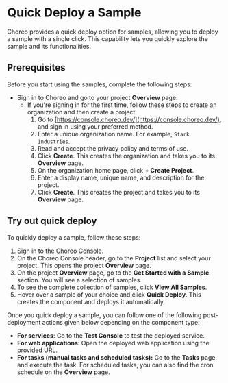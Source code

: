 # Quick Deploy a Sample

Choreo provides a quick deploy option for samples, allowing you to deploy a sample with a single click. This capability lets you quickly explore the sample and its functionalities.

## Prerequisites

Before you start using the samples, complete the following steps:

- Sign in to Choreo and go to your project **Overview** page.
   - If you're signing in for the first time, follow these steps to create an organization and then create a project:  
      1. Go to [https://console.choreo.dev/](https://console.choreo.dev/), and sign in using your preferred method.
      2. Enter a unique organization name. For example, `Stark Industries`.
      3. Read and accept the privacy policy and terms of use.
      4. Click **Create**. This creates the organization and takes you to its **Overview** page.
      5. On the organization home page, click **+ Create Project**.
      6. Enter a display name, unique name, and description for the project.
      7. Click **Create**. This creates the project and takes you to its **Overview** page. 

## Try out quick deploy

To quickly deploy a sample, follow these steps:

1. Sign in to the [Choreo Console](https://console.choreo.dev/).
2. On the Choreo Console header, go to the **Project** list and select your project. This opens the project **Overview** page.
3. On the project **Overview** page, go to the **Get Started with a Sample** section. You will see a selection of samples.
4. To see the complete collection of samples, click **View All Samples**.
5. Hover over a sample of your choice and click **Quick Deploy**. This creates the component and deploys it automatically.

Once you quick deploy a sample, you can follow one of the following post-deployment actions given below depending on the component type:

- **For services**: Go to the **Test Console** to test the deployed service.  
- **For web applications**: Open the deployed web application using the provided URL.  
- **For tasks (manual tasks and scheduled tasks):** Go to the **Tasks** page and execute the task. For scheduled tasks, you can also find the cron schedule on the **Overview** page.
